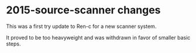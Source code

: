 2015-source-scanner changes
===========================

This was a first try update to Ren-c for a new scanner system.

It proved to be too heavyweight and was withdrawn in favor of smaller basic steps.